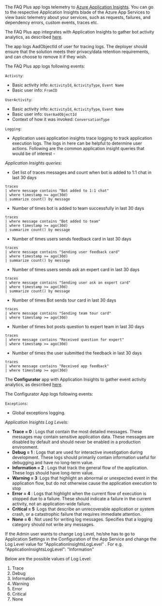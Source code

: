 The FAQ Plus app logs telemetry to [Azure Application Insights](https://azure.microsoft.com/en-us/services/monitor/). You can go to the respective Application Insights blade of the Azure App Services to view basic telemetry about your services, such as requests, failures, and dependency errors, custom events, traces etc.

The FAQ Plus app integrates with Application Insights to gather bot activity analytics, as described [here](https://blog.botframework.com/2019/03/21/bot-analytics-behind-the-scenes/).

The app logs AadObjectId of user for tracing logs. The deployer should ensure that the solution meets their privacy/data retention requirements, and can choose to remove it if they wish.

The FAQ Plus app logs following events:

`Activity`:
- Basic activity info: `ActivityId`, `ActivityType`, `Event Name`
- Basic user info: `FromID`

`UserActivity`:
- Basic activity info: `ActivityId`, `ActivityType`, `Event Name`
- Basic user info: `UserAadObjectId`
- Context of how it was invoked: `ConversationType`

`Logging`:
- Application uses application insights trace logging to track application execution logs. The logs in here can be helpful to determine user actions. Following are the common application insight queries that would be of interest -  

*Application Insights queries:*

- Get list of traces messages and count when bot is added to 1:1 chat in last 30 days

```
traces
| where message contains "Bot added to 1:1 chat"
| where timestamp >= ago(30d) 
| summarize count() by message

```

- Number of times bot is added to team successfully in last 30 days

```
traces
| where message contains "Bot added to team"
| where timestamp >= ago(30d) 
| summarize count() by message 
```

- Number of times users sends feedback card in last 30 days

```
traces
| where message contains "Sending user feedback card" 
| where timestamp >= ago(30d) 
| summarize count() by message  

```

- Number of times users sends ask an expert card in last 30 days

```
traces
| where message contains "Sending user ask an expert card"
| where timestamp >= ago(30d) 
| summarize count() by message  

```

- Number of times Bot sends tour card in last 30 days
```
traces
| where message contains "Sending team tour card"
| where timestamp >= ago(30d)

```

- Number of times bot posts question to expert team in last 30 days
```
traces
| where message contains "Received question for expert"
| where timestamp >= ago(30d)

```

- Number of times the user submitted the feedback in last 30 days
```
traces
| where message contains "Received app feedback"
| where timestamp >= ago(30d)

```
The **Configurator** app with Application Insights to gather event activity analytics, as described [here]((https://docs.microsoft.com/en-us/azure/azure-monitor/app/app-insights-overview)).

The Configurator App logs following events:

`Exceptions`:

- Global exceptions logging.

*Application Insights Log Levels:*
- **Trace = 0** : Logs that contain the most detailed messages. These messages may contain sensitive application data. These messages are disabled by default and should never be enabled in a production environment.
- **Debug = 1** : Logs that are used for interactive investigation during development. These logs should primarily contain information useful for debugging and have no long-term value.
- **Information = 2** : Logs that track the general flow of the application. These logs should have long-term value.
- **Warning = 3** :Logs that highlight an abnormal or unexpected event in the application flow, but do not otherwise cause the application execution to stop
- **Error = 4** : Logs that highlight when the current flow of execution is stopped due to a failure. These should indicate a failure in the current activity, not an application-wide failure.
- **Critical = 5** :Logs that describe an unrecoverable application or system crash, or a catastrophic failure that requires immediate attention.
- **None = 6** : Not used for writing log messages. Specifies that a logging category should not write any messages.

If the Admin user wants to change Log Level, he/she has to go to Application Settings in the Configuration of the App Service and change the Log Level value for "ApplicationInsightsLogLevel" .
For e.g. 
"ApplicationInsightsLogLevel": "Information"

Below are the possible values of Log Level:  
1. Trace
2. Debug
3. Information
4. Warning
5. Error
6. Critical
7. None